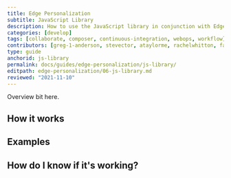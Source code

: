 ```yaml
---
title: Edge Personalization
subtitle: JavaScript Library
description: How to use the JavaScript library in conjunction with Edge Personalization.
categories: [develop]
tags: [collaborate, composer, continuous-integration, webops, workflow]
contributors: [greg-1-anderson, stevector, ataylorme, rachelwhitton, fatimask, dgorton]
type: guide
anchorid: js-library
permalink: docs/guides/edge-personalization/js-library/
editpath: edge-personalization/06-js-library.md
reviewed: "2021-11-10"
---
```


Overview bit here.

## How it works



## Examples



## How do I know if it's working?
